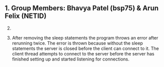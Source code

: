 ## 1. Group Members: Bhavya Patel (bsp75) & Arun Felix (NETID)

2. 

3. After removing the sleep statements the program throws an error after rerunning twice. The error is thrown because without the sleep statements the server is closed before the client can connect to it. The client thread attempts to connect to the server before the server has finished setting up and started listening for connections.

